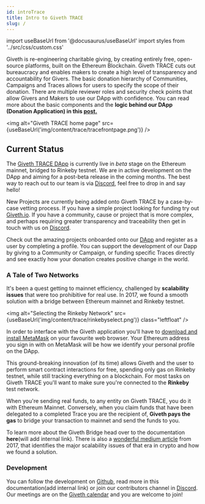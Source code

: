 ```yaml
---
id: introTrace
title: Intro to Giveth TRACE
slug: /
---
```

import useBaseUrl from '@docusaurus/useBaseUrl'
import styles from '../src/css/custom.css'

Giveth is re-engineering charitable giving, by creating entirely free, open-source platforms, built on the Ethereum Blockchain. Giveth TRACE cuts out bureaucracy and enables makers to create a high level of transparency and accountability for Givers. The basic donation hierarchy of Communities, Campaigns and Traces allows for users to specify the scope of their donation. There are multiple reviewer roles and security check points that allow Givers and Makers to use our DApp with confidence. You can read more about the basic components and the **logic behind our DApp (Donation Application) in this [post.](https://medium.com/giveth/what-is-the-future-of-giving-d50446b0a0e4)**

<img alt="Giveth TRACE home page" src={useBaseUrl('img/content/trace/tracefrontpage.png')} />

## Current Status
The [Giveth TRACE DApp](https://beta.giveth.io) is currently live in *beta* stage on the Ethereum mainnet, bridged to Rinkeby testnet. We are in active development on the DApp and aiming for a post-beta release in the coming months. The best way to reach out to our team is via [Discord](https://discord.gg/GMQFKmdSGy), feel free to drop in and say hello!


New Projects are currently being added onto Giveth TRACE by a case-by-case vetting process. If you have a simple project looking for funding try out [Giveth.io](https://giveth.io). If you have a community, cause or project that is more complex, and perhaps requiring greater transparency and traceability then get in touch with us on [Discord](https://discord.gg/qf7XZ48gCU).

Check out the amazing projects onboarded onto our [DApp](https://beta.giveth.io) and register as a user by completing a profile. You can support the development of our Dapp by giving to a Community or Campaign, or funding specific Traces directly and see exactly how your donation creates positive change in the world.

### A Tale of Two Networks
It's been a quest getting to mainnet efficiency, challenged by **scalability issues** that were too prohibitive for real use. In 2017, we found a smooth solution with a bridge between Ethereum mainnet and Rinkeby testnet.

<img alt="Selecting the Rinkeby Network" src={useBaseUrl('img/content/trace/rinkebyselect.png')} class="leftfloat" />

In order to interface with the Giveth application you'll have to [download and install MetaMask](https://metamask.zendesk.com/hc/en-us/articles/360015489531-Getting-Started-With-MetaMask) on your favourite web browser. Your Ethereum address you sign in with on MetaMask will be how we identify your personal profile on the DApp.

This ground-breaking innovation (of its time) allows Giveth and the user to perform smart contract interactions for free, spending only gas on Rinkeby testnet, while still tracking everything on a blockchain. For most tasks on Giveth TRACE you'll want to make sure you're connected to the **Rinkeby** test network.

When you're sending real funds, to any entity on Giveth TRACE, you do it with Ethereum Mainnet. Conversely, when you claim funds that have been delegated to a completed Trace you are the recipient of, **Giveth pays the gas** to bridge your transaction to mainnet and send the funds to you.



To learn more about the Giveth Bridge head over to the documentation **here**(will add internal link). There is also a [wonderful medium article](https://medium.com/giveth/tackling-ethereum-scalability-issues-29bd700b5060) from 2017, that identifies the major scalability issues of that era in crypto and how we found a solution.

### Development
You can follow the development on [Github](https://github.com/Giveth/giveth-dapp), read more in this documentation(add internal link) or join our contributors channel in [Discord](https://discord.gg/qf7XZ48gCU). Our meetings are on the [Giveth calendar](https://calendar.google.com/calendar/embed?src=givethdotio@gmail.com&pli=1) and you are welcome to join!

